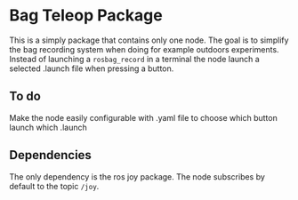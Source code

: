 # Bag Teleop Package

This is a simply package that contains only one node. The goal is to simplify the bag recording system when doing for example outdoors experiments. Instead of launching a ```rosbag_record``` in a terminal the node launch a selected .launch file when pressing a button. 

## To do

Make the node easily configurable with .yaml file to choose which button launch which .launch

## Dependencies

The only dependency is the ros joy package. The node subscribes by default to the topic ```/joy```. 